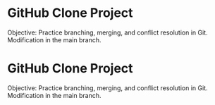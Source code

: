  # GitHub Clone Project
Objective: Practice branching, merging, and conflict resolution in Git.
Modification in the main branch.
 # GitHub Clone Project
Objective: Practice branching, merging, and conflict resolution in Git.
Modification in the main branch.

